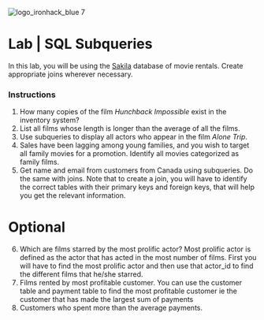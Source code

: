 ![logo_ironhack_blue 7](https://user-images.githubusercontent.com/23629340/40541063-a07a0a8a-601a-11e8-91b5-2f13e4e6b441.png)

# Lab | SQL Subqueries

In this lab, you will be using the [Sakila](https://dev.mysql.com/doc/sakila/en/) database of movie rentals. Create appropriate joins wherever necessary. 

### Instructions

1. How many copies of the film _Hunchback Impossible_ exist in the inventory system?
2. List all films whose length is longer than the average of all the films.
3. Use subqueries to display all actors who appear in the film _Alone Trip_.
4. Sales have been lagging among young families, and you wish to target all family movies for a promotion. Identify all movies categorized as family films.
5. Get name and email from customers from Canada using subqueries. Do the same with joins. Note that to create a join, you will have to identify the correct tables with their primary keys and foreign keys, that will help you get the relevant information.
# Optional
6. Which are films starred by the most prolific actor? Most prolific actor is defined as the actor that has acted in the most number of films. First you will have to find the most prolific actor and then use that actor_id to find the different films that he/she starred.
7. Films rented by most profitable customer. You can use the customer table and payment table to find the most profitable customer ie the customer that has made the largest sum of payments
8. Customers who spent more than the average payments.
